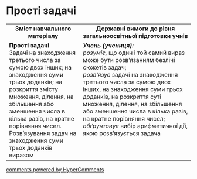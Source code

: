 <div id="hypercomments_widget" class="js-hypercomments-widget invisible"></div>

# Прості задачі
<table>
  <tr>
    <td width="40%" align="center"><b>Зміст навчального матеріалу<b></td>
    <td width="60%" align="center"><b>Державні вимоги до рівня загальноосвітньої підготовки учнів</b></td>
  </tr>
  <tr>
    <td width="40%" style="vertical-align:top !important;"><b>Прості задачі</b><br>
Задачі на знаходження третього числа за сумою двох інших; на знаходження суми трьох доданків; на розкриття змісту множення, ділення, на збільшення або зменшення числа в кілька разів, на кратне порівняння чисел.<br>
Розв’язування задач на знаходження суми трьох доданків виразом<br></td>
    <td width="60%" style="vertical-align:top !important;"><i><b>Учень (учениця):</b></i><br>
<i>розуміє,</i> що один і той самий вираз може бути розв’язанням безлічі сюжетів задач;<br> 
<i>розв’язує</i> задачі на знаходження третього числа за сумою двох інших, на знаходження суми трьох доданків, на розкриття суті множення, ділення, на збільшення або зменшення числа в кілька разів, на кратне порівняння чисел;<br>
<i>обґрунтовує</i> вибір арифметичної дії, якою розв’язується задача<br></td>
  </tr>
</table>

<div class="js-hypercomments-container">
    <a href="http://hypercomments.com" class="hc-link" title="comments widget">comments powered by HyperComments</a>
</div>